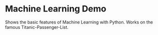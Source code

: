 # Machine Learning Demo

Shows the basic features of Machine Learning with Python.
Works on the famous Titanic-Passenger-List.